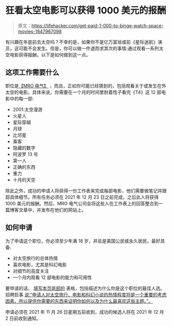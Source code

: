 # 狂看太空电影可以获得 1000 美元的报酬

> 原文：<https://lifehacker.com/get-paid-1-000-to-binge-watch-space-movies-1847967098>

有兴趣在年底前去太空吗？不幸的是，如果你不是亿万富翁或前《星际迷航》演员，这可能不会发生。但是，你可以做一件退而求其次的事情:通过观看一系列太空电影获得报酬。以下是如何做到这一点。



## 这项工作需要什么

职位是[【MRO 电气】](https://www.mroelectric.com/blog/get-paid-1000-to-watch-space-movies/) ，而且，正如你可能已经猜到的，包括观看关于或发生在外太空的电影。具体来说，你需要在一个月的时间里耐着性子看完《T4》这 12 部电影中的每一部:

*   2001:太空漫游
*   火星人
*   星际穿越
*   月球
*   比邻星
*   乘客
*   隐藏的数字
*   阿波罗 13 号
*   第一人
*   正确的东西
*   重力
*   十月的天空

除此之外，成功的申请人将获得一份工作表来完成每部电影，他们需要做笔记并跟踪具体细节。所有任务必须在 2021 年 12 月 23 日之前完成，之后此人将获得 1000 美元的报酬。然后，MRO 电气公司会将这些人在工作表上的回答整合到一篇博客文章中，并发布在他们的网站上。

## 如何申请

为了申请这个职位，你必须至少年满 18 岁，并且是美国公民或永久居民，最好具备:

*   对太空旅行的总体热情
*   喜欢电影，尤其是科幻电影
*   对细节的高度关注
*   一个月内观看 12 部电影的能力和可用性

要申请的话， [填写本页底部的](https://www.mroelectric.com/blog/get-paid-1000-to-watch-space-movies/) 表格，包括描述为什么你是这个职位的最佳人选。招聘启事 [说:“申请人对太空旅行、电影和科幻小说的热情程度将是一个重要的考虑因素，所以提供你需要的东西来证明你如何以及为什么最喜欢这些主题。”。](https://www.mroelectric.com/blog/get-paid-1000-to-watch-space-movies/)

申请必须在 2021 年 11 月 26 日星期五前收到，成功的候选人将在 2021 年 12 月 2 日前收到通知。